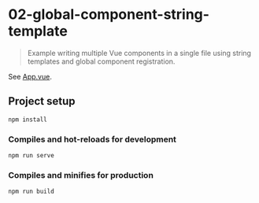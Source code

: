 # 02-global-component-string-template

> Example writing multiple Vue components in a single file using string templates and global component registration.

See [App.vue](./src/App.vue).

## Project setup
```
npm install
```

### Compiles and hot-reloads for development
```
npm run serve
```

### Compiles and minifies for production
```
npm run build
```
